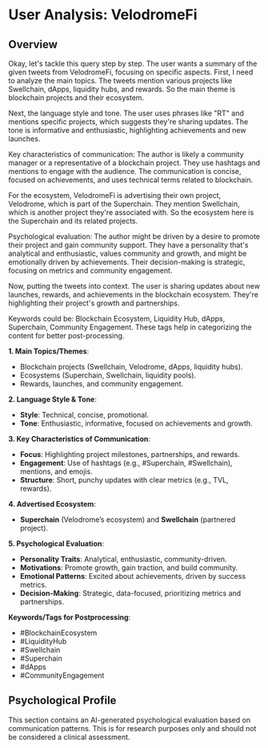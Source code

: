 # User Analysis: VelodromeFi

## Overview

<think>
Okay, let's tackle this query step by step. The user wants a summary of the given tweets from VelodromeFi, focusing on specific aspects. First, I need to analyze the main topics. The tweets mention various projects like Swellchain, dApps, liquidity hubs, and rewards. So the main theme is blockchain projects and their ecosystem.

Next, the language style and tone. The user uses phrases like "RT" and mentions specific projects, which suggests they're sharing updates. The tone is informative and enthusiastic, highlighting achievements and new launches. 

Key characteristics of communication: The author is likely a community manager or a representative of a blockchain project. They use hashtags and mentions to engage with the audience. The communication is concise, focused on achievements, and uses technical terms related to blockchain.

For the ecosystem, VelodromeFi is advertising their own project, Velodrome, which is part of the Superchain. They mention Swellchain, which is another project they're associated with. So the ecosystem here is the Superchain and its related projects.

Psychological evaluation: The author might be driven by a desire to promote their project and gain community support. They have a personality that's analytical and enthusiastic, values community and growth, and might be emotionally driven by achievements. Their decision-making is strategic, focusing on metrics and community engagement.

Now, putting the tweets into context. The user is sharing updates about new launches, rewards, and achievements in the blockchain ecosystem. They're highlighting their project's growth and partnerships.

Keywords could be: Blockchain Ecosystem, Liquidity Hub, dApps, Superchain, Community Engagement. These tags help in categorizing the content for better post-processing.
</think>

**1. Main Topics/Themes**:  
- Blockchain projects (Swellchain, Velodrome, dApps, liquidity hubs).  
- Ecosystems (Superchain, Swellchain, liquidity pools).  
- Rewards, launches, and community engagement.  

**2. Language Style & Tone**:  
- **Style**: Technical, concise, promotional.  
- **Tone**: Enthusiastic, informative, focused on achievements and growth.  

**3. Key Characteristics of Communication**:  
- **Focus**: Highlighting project milestones, partnerships, and rewards.  
- **Engagement**: Use of hashtags (e.g., #Superchain, #Swellchain), mentions, and emojis.  
- **Structure**: Short, punchy updates with clear metrics (e.g., TVL, rewards).  

**4. Advertised Ecosystem**:  
- **Superchain** (Velodrome’s ecosystem) and **Swellchain** (partnered project).  

**5. Psychological Evaluation**:  
- **Personality Traits**: Analytical, enthusiastic, community-driven.  
- **Motivations**: Promote growth, gain traction, and build community.  
- **Emotional Patterns**: Excited about achievements, driven by success metrics.  
- **Decision-Making**: Strategic, data-focused, prioritizing metrics and partnerships.  

**Keywords/Tags for Postprocessing**:  
- #BlockchainEcosystem  
- #LiquidityHub  
- #Swellchain  
- #Superchain  
- #dApps  
- #CommunityEngagement

## Psychological Profile

This section contains an AI-generated psychological evaluation based on communication patterns. This is for research purposes only and should not be considered a clinical assessment.